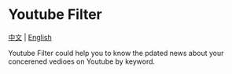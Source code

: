 # Youtube Filter

[中文](https://github.com/c4rO-0/YouTube-Filter/blob/master/README.md) | [English](https://github.com/c4rO-0/YouTube-Filter/blob/master/README_en.md)

Youtube Filter could help you to know the pdated news about your concerened vedioes on Youtube by keyword.